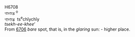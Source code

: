 <body>
  <p>H6708<br>  צחיחי <sup> o</sup><br> צְּחִיחִי  ‎  ts<sup>e</sup>chı̂ychı̂y  <br><i>tsekh-ee-khee‘ </i><br>From <a href="h6706.htm">6706</a>  <i>bare</i> spot, that is, in the <i>glaring</i> sun: - higher place.<br></p>
 </body>
